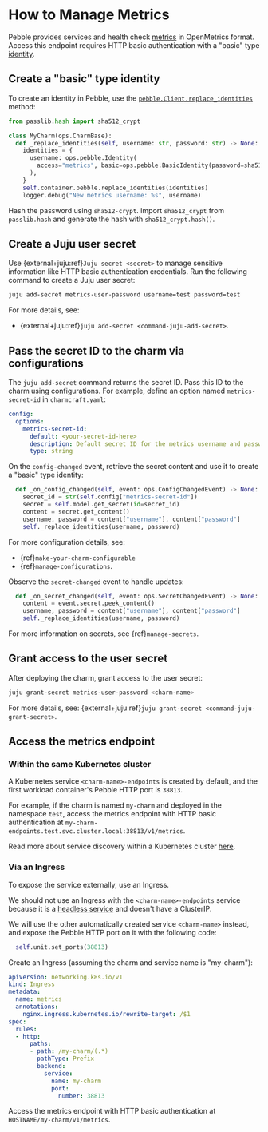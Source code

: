 # How to Manage Metrics

Pebble provides services and health check [metrics](https://documentation.ubuntu.com/pebble/reference/api/#/metrics/get_v1_metrics) in OpenMetrics format. Access this endpoint requires HTTP basic authentication with a "basic" type [identity](https://documentation.ubuntu.com/pebble/reference/identities/).

## Create a "basic" type identity

To create an identity in Pebble, use the [`pebble.Client.replace_identities`](ops.pebble.Client.replace_identities) method:

```python
from passlib.hash import sha512_crypt

class MyCharm(ops.CharmBase):
  def _replace_identities(self, username: str, password: str) -> None:
    identities = {
      username: ops.pebble.Identity(
        access="metrics", basic=ops.pebble.BasicIdentity(password=sha512_crypt.hash(password))
      ),
    }
    self.container.pebble.replace_identities(identities)
    logger.debug("New metrics username: %s", username)
```

Hash the password using `sha512-crypt`. Import `sha512_crypt` from `passlib.hash` and generate the hash with `sha512_crypt.hash()`.

## Create a Juju user secret

Use {external+juju:ref}`Juju secret <secret>` to manage sensitive information like HTTP basic authentication credentials. Run the following command to create a Juju user secret:

```bash
juju add-secret metrics-user-password username=test password=test
```

For more details, see:

- {external+juju:ref}`juju add-secret <command-juju-add-secret>`.

## Pass the secret ID to the charm via configurations

The `juju add-secret` command returns the secret ID. Pass this ID to the charm using configurations. For example, define an option named `metrics-secret-id` in `charmcraft.yaml`:

```yaml
config:
  options:
    metrics-secret-id:
      default: <your-secret-id-here>
      description: Default secret ID for the metrics username and password
      type: string
```

On the `config-changed` event, retrieve the secret content and use it to create a "basic" type identity:

```python
  def _on_config_changed(self, event: ops.ConfigChangedEvent) -> None:
    secret_id = str(self.config["metrics-secret-id"])
    secret = self.model.get_secret(id=secret_id)
    content = secret.get_content()
    username, password = content["username"], content["password"]
    self._replace_identities(username, password)
```

For more configuration details, see:

- {ref}`make-your-charm-configurable`
- {ref}`manage-configurations`.

Observe the `secret-changed` event to handle updates:

```python
  def _on_secret_changed(self, event: ops.SecretChangedEvent) -> None:
    content = event.secret.peek_content()
    username, password = content["username"], content["password"]
    self._replace_identities(username, password)
```

For more information on secrets, see {ref}`manage-secrets`.

## Grant access to the user secret

After deploying the charm, grant access to the user secret:

```bash
juju grant-secret metrics-user-password <charm-name>
```

For more details, see: {external+juju:ref}`juju grant-secret <command-juju-grant-secret>`.

## Access the metrics endpoint

### Within the same Kubernetes cluster

A Kubernetes service `<charm-name>-endpoints` is created by default, and the first workload container's Pebble HTTP port is `38813`.

For example, if the charm is named `my-charm` and deployed in the namespace `test`, access the metrics endpoint with HTTP basic authentication at `my-charm-endpoints.test.svc.cluster.local:38813/v1/metrics`.

Read more about service discovery within a Kubernetes cluster [here](https://kubernetes.io/docs/concepts/services-networking/dns-pod-service/).

### Via an Ingress

To expose the service externally, use an Ingress.

We should not use an Ingress with the `<charm-name>-endpoints` service because it is a [headless service](https://kubernetes.io/docs/concepts/services-networking/service/#headless-services) and doesn't have a ClusterIP.

We will use the other automatically created service `<charm-name>` instead, and expose the Pebble HTTP port on it with the following code:

```python
  self.unit.set_ports(38813)
```

Create an Ingress (assuming the charm and service name is "my-charm"):

```yaml
apiVersion: networking.k8s.io/v1
kind: Ingress
metadata:
  name: metrics
  annotations:
    nginx.ingress.kubernetes.io/rewrite-target: /$1
spec:
  rules:
  - http:
      paths:
      - path: /my-charm/(.*)
        pathType: Prefix
        backend:
          service:
            name: my-charm
            port:
              number: 38813
```

Access the metrics endpoint with HTTP basic authentication at `HOSTNAME/my-charm/v1/metrics`.
